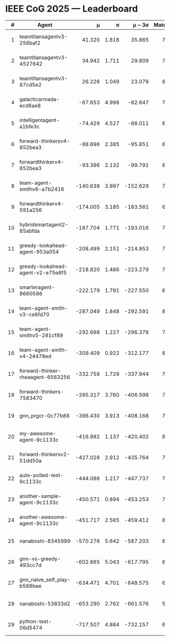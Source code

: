 # IEEE CoG 2025 — Leaderboard

| # | Agent | μ | σ | μ − 3σ | Matches | Updated |
|---:|---|---:|---:|---:|---:|---|
| 1 | teamtitansagentv3-256baf2 | 41.320 | 1.818 | 35.865 | 7900 | 2025-08-19 23:09 |
| 2 | teamtitansagentv3-4527642 | 34.942 | 1.711 | 29.809 | 7374 | 2025-08-19 23:09 |
| 3 | teamtitansagentv3-87cd5e2 | 26.226 | 1.049 | 23.079 | 8106 | 2025-08-19 23:09 |
| 4 | galacticarmada-ecd6ae8 | -67.653 | 4.998 | -82.647 | 7620 | 2025-08-19 23:09 |
| 5 | intelligentagent-a1bfe3c | -74.429 | 4.527 | -88.011 | 6290 | 2025-08-19 23:09 |
| 6 | forward-thinkersv4-852bea3 | -88.696 | 2.385 | -95.851 | 6535 | 2025-08-19 23:09 |
| 7 | forwardthinkerv4-852bea3 | -93.396 | 2.132 | -99.791 | 6111 | 2025-08-19 23:09 |
| 8 | team-agent-smithv6-a7b2416 | -140.638 | 3.997 | -152.629 | 7340 | 2025-08-19 23:09 |
| 9 | forwardthinkerv4-591a256 | -174.005 | 3.185 | -183.561 | 6874 | 2025-08-19 23:09 |
| 10 | hybridsmartagent2-85abfda | -187.704 | 1.771 | -193.016 | 7142 | 2025-08-19 23:09 |
| 11 | greedy-lookahead-agent-953a054 | -208.499 | 2.151 | -214.953 | 7432 | 2025-08-19 23:09 |
| 12 | greedy-lookahead-agent-v2-e75e8f5 | -218.820 | 1.486 | -223.279 | 7572 | 2025-08-19 23:09 |
| 13 | smarteragent-8660586 | -222.179 | 1.791 | -227.550 | 6440 | 2025-08-19 23:09 |
| 14 | team-agent-smith-v3-ce6fd70 | -287.049 | 1.848 | -292.591 | 8322 | 2025-08-19 23:09 |
| 15 | team-agent-smithv5-281cf89 | -292.698 | 1.227 | -296.378 | 7960 | 2025-08-19 23:09 |
| 16 | team-agent-smith-v4-24478ed | -309.409 | 0.922 | -312.177 | 8122 | 2025-08-19 23:09 |
| 17 | forward-thinker-rheaagent-6563256 | -332.758 | 1.729 | -337.944 | 7202 | 2025-08-19 23:09 |
| 18 | forward-thinkers-7583470 | -395.317 | 3.760 | -406.598 | 7020 | 2025-08-19 23:09 |
| 19 | gnn_prgcr-0c77b88 | -396.430 | 3.913 | -408.168 | 7070 | 2025-08-19 23:09 |
| 20 | my-awesome-agent-9c1133c | -416.992 | 1.137 | -420.402 | 8020 | 2025-08-19 23:09 |
| 21 | forward-thinkersv2-51dd50a | -427.028 | 2.912 | -435.764 | 7802 | 2025-08-19 23:09 |
| 22 | auto-polled-test-9c1133c | -444.086 | 1.217 | -447.737 | 7260 | 2025-08-19 23:09 |
| 23 | another-sample-agent-9c1133c | -450.571 | 0.894 | -453.253 | 7480 | 2025-08-19 23:09 |
| 24 | another-awesome-agent-9c1133c | -451.717 | 2.565 | -459.412 | 8240 | 2025-08-19 23:09 |
| 25 | nanaboshi-8345999 | -570.276 | 5.642 | -587.203 | 6580 | 2025-08-19 23:09 |
| 26 | gnn-vs-greedy-493cc7d | -602.665 | 5.043 | -617.795 | 6080 | 2025-08-19 23:09 |
| 27 | gnn_naive_self_play-b568bee | -634.471 | 4.701 | -648.575 | 6420 | 2025-08-19 23:09 |
| 28 | nanaboshi-53833d2 | -653.290 | 2.762 | -661.576 | 5740 | 2025-08-19 23:09 |
| 29 | python-test-06d5474 | -717.507 | 4.884 | -732.157 | 6270 | 2025-08-19 23:09 |
